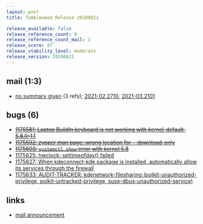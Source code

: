 ```yaml
---
layout: post
title: Tumbleweed Release 20200821

release_available: false
release_reference_count: 9
release_reference_count_mail: 3
release_score: 87
release_stability_level: moderate
release_version: 20200821
---
```


## mail (1:3)

- [no summary given](https://github.com/boombatower/tumbleweed-review/issues/10) (3 refs); [2021-02.2710](https://github.com/boombatower/tumbleweed-review/issues/10), [2021-03.2101](https://github.com/boombatower/tumbleweed-review/issues/10)

## bugs (6)

<!--more-->

- ~~[1175581: Laptop BuildIn keyboard is not working with kernel-default-5.8.0-1.1](https://bugzilla.opensuse.org/show_bug.cgi?id=1175581)~~
- ~~[1175592: zypper man page: wrong location for --download-only](https://bugzilla.opensuse.org/show_bug.cgi?id=1175592)~~
- ~~[1175603: `systemctl show` error with kernel 5.8](https://bugzilla.opensuse.org/show_bug.cgi?id=1175603)~~
- [1175625: hwclock: settimeofday() failed](https://bugzilla.opensuse.org/show_bug.cgi?id=1175625)
- [1175627: When kdeconnect-kde package is installed, automatically allow its services through the firewall](https://bugzilla.opensuse.org/show_bug.cgi?id=1175627)
- [1175633: AUDIT-TRACKER: kdenetwork-filesharing (polkit-unauthorized-privilege, polkit-untracked-privilege, suse-dbus-unauthorized-service)](https://bugzilla.opensuse.org/show_bug.cgi?id=1175633)



## links

- [mail announcement](https://github.com/boombatower/tumbleweed-review/issues/10)
